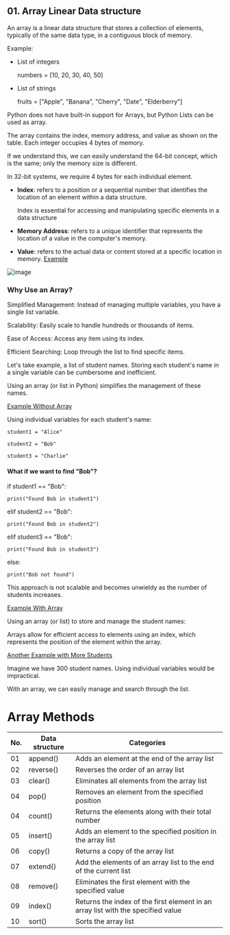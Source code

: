## 01. Array Linear Data structure

An array is a linear data structure that stores a collection of elements, typically of the same data type, in a contiguous block of memory.

Example: 

 - List of integers

   numbers = [10, 20, 30, 40, 50]

 - List of strings

   fruits = ["Apple", "Banana", "Cherry", "Date", "Elderberry"]

  Python does not have built-in support for Arrays, but Python Lists can be used as array.
  
  The array contains the index, memory address, and value as shown on the table. Each integer occupies 4 bytes of memory. 
  
  If we understand this, we can easily understand the 64-bit concept, which is the same; only the memory size is different. 
  
  In 32-bit systems, we require 4 bytes for each individual element.
 
 - **Index**: refers to a position or a sequential number that identifies the location of an element within a data structure. 
            
   Index is essential for accessing and manipulating specific elements in a data structure

 - **Memory Address**: refers to a unique identifier that represents the location of a value in the computer's memory.
 
 - **Value**:  refers to the actual data or content stored at a specific location in memory. [Example](https://github.com/DerartuDagne/Data-Structure-and-Algorithms/blob/main/Data%20Structures/Arrays/understanding_index%2C_memory_address%2C_value_in_array.py)
 
![image](https://github.com/user-attachments/assets/7a168360-cd23-4782-92ad-364e7847219f)

### Why Use an Array?

Simplified Management: Instead of managing multiple variables, you have a single list variable.

Scalability: Easily scale to handle hundreds or thousands of items.

Ease of Access: Access any item using its index.

Efficient Searching: Loop through the list to find specific items.

Let's take example, a list of student names. Storing each student's name in a single variable can be cumbersome and inefficient. 

Using an array (or list in Python) simplifies the management of these names.

[Example Without Array](https://github.com/DerartuDagne/Data-Structure-and-Algorithms/blob/main/Data%20Structures/Arrays/importance_of_arrays.py)

Using individual variables for each student's name:
    
    student1 = "Alice"
    
    student2 = "Bob"
    
    student3 = "Charlie"

#### What if we want to find "Bob"?
  
  if student1 == "Bob":
  
    print("Found Bob in student1")
    
  elif student2 == "Bob":
  
    print("Found Bob in student2")
    
  elif student3 == "Bob":
  
    print("Found Bob in student3")
    
  else:
  
    print("Bob not found")
    
This approach is not scalable and becomes unwieldy as the number of students increases.

[Example With Array](https://github.com/DerartuDagne/Data-Structure-and-Algorithms/blob/main/Data%20Structures/Arrays/importance_of_arrays.py)

Using an array (or list) to store and manage the student names:

Arrays allow for efficient access to elements using an index, which represents the position of the element within the array.

[Another Example with More Students](https://github.com/DerartuDagne/Data-Structure-and-Algorithms/blob/main/Data%20Structures/Arrays/importance_of_arrays.py)

Imagine we have 300 student names. Using individual variables would be impractical.

With an array, we can easily manage and search through the list.

# Array Methods

   |No.  |Data structure           | Categories|
   |-----|--------------------------------|---------------------|
   |01   |append()|Adds an element at the end of the array list|
   |02   |reverse()|Reverses the order of an array list|
   |03   |clear()|Eliminates all elements from the array list|
   |04   |pop()|Removes an element from the specified position|
   |04   |count()|Returns the elements along with their total number|
   |05   |insert()|Adds an element to the specified position in the array list|
   |06   |copy()|Returns a copy of the array list|
   |07   |extend()|Add the elements of an array list to the end of the current list|
   |08   |remove()|Eliminates the first element with the specified value|
   |09   | index()|Returns the index of the first element in an array list with the specified value|
   |10   | sort()|Sorts the array list|
